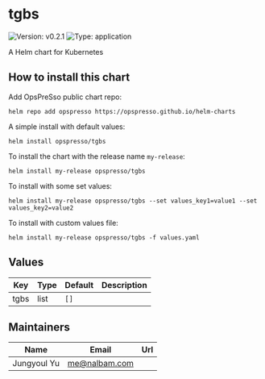 # tgbs

![Version: v0.2.1](https://img.shields.io/badge/Version-v0.2.1-informational?style=flat-square) ![Type: application](https://img.shields.io/badge/Type-application-informational?style=flat-square)

A Helm chart for Kubernetes

## How to install this chart

Add OpsPreSso public chart repo:

```console
helm repo add opspresso https://opspresso.github.io/helm-charts
```

A simple install with default values:

```console
helm install opspresso/tgbs
```

To install the chart with the release name `my-release`:

```console
helm install my-release opspresso/tgbs
```

To install with some set values:

```console
helm install my-release opspresso/tgbs --set values_key1=value1 --set values_key2=value2
```

To install with custom values file:

```console
helm install my-release opspresso/tgbs -f values.yaml
```

## Values

| Key | Type | Default | Description |
|-----|------|---------|-------------|
| tgbs | list | `[]` |  |

## Maintainers

| Name | Email | Url |
| ---- | ------ | --- |
| Jungyoul Yu | <me@nalbam.com> |  |
